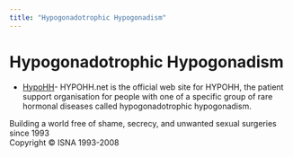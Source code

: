 ```yaml
---
title: "Hypogonadotrophic Hypogonadism"
---
```


# Hypogonadotrophic Hypogonadism

*   [HypoHH][1]\- HYPOHH.net is the official web site for HYPOHH, the patient support organisation for people with one of a specific group of rare hormonal diseases called hypogonadotrophic hypogonadism.

Building a world free of shame, secrecy, and unwanted sexual surgeries since 1993  
Copyright © ISNA 1993-2008


[1]: /support/hypohh
